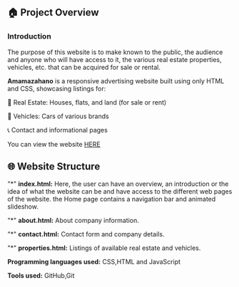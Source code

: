 
## 🏠 Project Overview

### Introduction

The purpose of this website is to make known to the public, the audience and anyone who will have access to it, the various real estate properties, vehicles, etc. that can be acquired for sale or rental.

**Amamazahano** is a responsive advertising website built using only HTML and CSS, showcasing listings for:

🏡 Real Estate: Houses, flats, and land (for sale or rent)

🚗 Vehicles: Cars of various brands

📞 Contact and informational pages

You can view the website [HERE](https://amamazahano.netlify.app/)

## 🌐 Website Structure ##

"*" **index.html:** Here, the user can have an overview, an introduction or the idea of ​​what the website can be and have access to the different web pages of the website. the Home page contains a navigation bar and animated slideshow.

"*" **about.html:** About company information.

"*" **contact.html:** Contact form and company details.

"*" **properties.html:** Listings of available real estate and vehicles.



**Programming languages used:** CSS,HTML and JavaScript

**Tools used:** GitHub,Git






